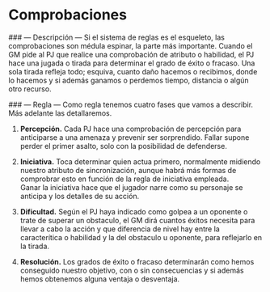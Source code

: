 
Comprobaciones
==============

### — Descripción —
Si el sistema de reglas es el esqueleto, las comprobaciones son médula espinar, la parte más importante. Cuando el GM pide al PJ que realice una comprobación de atributo o habilidad, el PJ hace una jugada o tirada para determinar el grado de éxito o fracaso. Una sola tirada refleja todo; esquiva, cuanto daño hacemos o recibimos, donde lo hacemos y si además ganamos o perdemos tiempo, distancia o algún otro recurso.

### — Regla —
Como regla tenemos cuatro fases que vamos a describir. Más adelante las detallaremos.

1. **Percepción.** Cada PJ hace una comprobación de percepción para anticiparse a una amenaza y prevenir ser sorprendido. Fallar supone perder el primer asalto, solo con la posibilidad de defenderse. 

1. **Iniciativa.** Toca determinar quien actua primero, normalmente midiendo nuestro atributo de sincronización, aunque habrá más formas de comprobrar esto en función de la regla de iniciativa empleada.  
Ganar la iniciativa hace que el jugador narre como su personaje se anticipa y los detalles de su acción.

1. **Dificultad.** Según el PJ haya indicado como golpea a un oponente o trate de superar un obstaculo, el GM dirá cuantos éxitos necesita para llevar a cabo la acción y que diferencia de nivel hay entre la caracterítica o habilidad y la del obstaculo u oponente, para reflejarlo en la tirada.

1. **Resolución.** Los grados de éxito o fracaso determinarán como hemos conseguido nuestro objetivo, con o sin consecuencias y si además hemos obtenemos alguna ventaja o desventaja.
